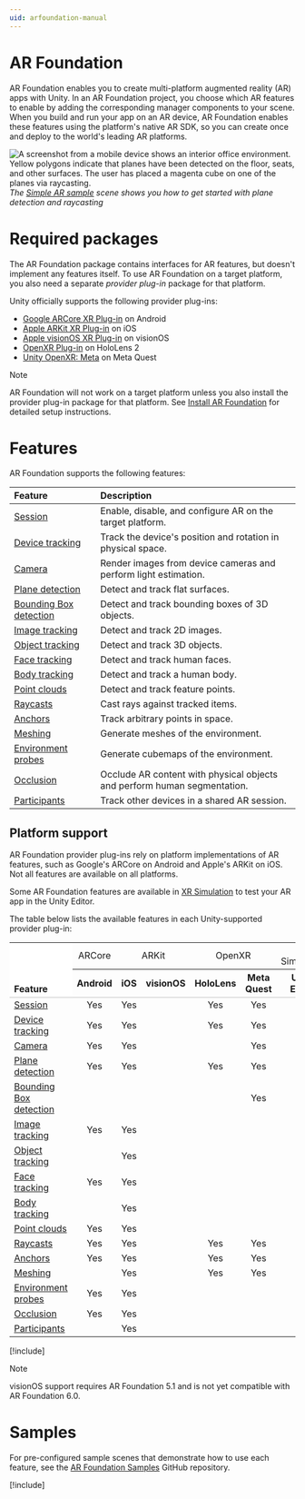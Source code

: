 ```yaml
---
uid: arfoundation-manual
---
```

# AR Foundation

AR Foundation enables you to create multi-platform augmented reality (AR) apps with Unity. In an AR Foundation project, you choose which AR features to enable by adding the corresponding manager components to your scene. When you build and run your app on an AR device, AR Foundation enables these features using the platform's native AR SDK, so you can create once and deploy to the world's leading AR platforms.

![A screenshot from a mobile device shows an interior office environment. Yellow polygons indicate that planes have been detected on the floor, seats, and other surfaces. The user has placed a magenta cube on one of the planes via raycasting.](images/sample-simple-ar.png)<br/>*The [Simple AR sample](https://github.com/Unity-Technologies/arfoundation-samples#simple-ar) scene shows you how to get started with plane detection and raycasting*

# Required packages

The AR Foundation package contains interfaces for AR features, but doesn't implement any features itself. To use AR Foundation on a target platform, you also need a separate *provider plug-in* package for that platform.

Unity officially supports the following provider plug-ins:

* [Google ARCore XR Plug-in](https://docs.unity3d.com/Packages/com.unity.xr.arcore@6.1/manual/index.html) on Android
* [Apple ARKit XR Plug-in](https://docs.unity3d.com/Packages/com.unity.xr.arkit@6.1/manual/index.html) on iOS
* [Apple visionOS XR Plug-in](https://docs.unity3d.com/Packages/com.unity.xr.visionos@1.1/manual/index.html) on visionOS
* [OpenXR Plug-in](https://docs.unity3d.com/Packages/com.unity.xr.openxr@1.5/manual/index.html) on HoloLens 2
* [Unity OpenXR: Meta](https://docs.unity3d.com/Packages/com.unity.xr.meta-openxr@latest) on Meta Quest

> [!NOTE]
> AR Foundation will not work on a target platform unless you also install the provider plug-in package for that platform. See [Install AR Foundation](xref:arfoundation-install) for detailed setup instructions.

# Features

AR Foundation supports the following features:

| Feature | Description |
| :------ | :---------- |
| [Session](xref:arfoundation-session) | Enable, disable, and configure AR on the target platform. |
| [Device tracking](xref:arfoundation-device-tracking) | Track the device's position and rotation in physical space. |
| [Camera](xref:arfoundation-camera) | Render images from device cameras and perform light estimation. |
| [Plane detection](xref:arfoundation-plane-detection) | Detect and track flat surfaces. |
| [Bounding Box detection](xref:arfoundation-bounding-box-detection) | Detect and track bounding boxes of 3D objects. |
| [Image tracking](xref:arfoundation-image-tracking) | Detect and track 2D images. |
| [Object tracking](xref:arfoundation-object-tracking) | Detect and track 3D objects. |
| [Face tracking](xref:arfoundation-face-tracking) | Detect and track human faces. |
| [Body tracking](xref:UnityEngine.XR.ARFoundation.ARHumanBodyManager) | Detect and track a human body. |
| [Point clouds](xref:arfoundation-point-clouds) | Detect and track feature points. |
| [Raycasts](xref:arfoundation-raycasts) | Cast rays against tracked items. |
| [Anchors](xref:arfoundation-anchors) | Track arbitrary points in space. |
| [Meshing](xref:arfoundation-meshing) | Generate meshes of the environment. |
| [Environment probes](xref:arfoundation-environment-probes) | Generate cubemaps of the environment. |
| [Occlusion](xref:arfoundation-occlusion) | Occlude AR content with physical objects and perform human segmentation. |
| [Participants](xref:arfoundation-participant-tracking) | Track other devices in a shared AR session. |

## Platform support

AR Foundation provider plug-ins rely on platform implementations of AR features, such as Google's ARCore on Android and Apple's ARKit on iOS. Not all features are available on all platforms.

Some AR Foundation features are available in [XR Simulation](xref:arfoundation-simulation-overview) to test your AR app in the Unity Editor. 

The table below lists the available features in each Unity-supported provider plug-in:

<table>
  <tr>
  	<td rowspan="2" style="vertical-align: bottom; background-color: #ffffff;"><strong>Feature</strong></td>
  	<td style="text-align: center">ARCore</td>
  	<td colspan="2" style="text-align: center">ARKit</td>
  	<td colspan="2" style="text-align: center">OpenXR</td>
	<td colspan="1" style="text-align: center">XR Simulation</td>
  </tr>
  <tr style="border-bottom: 2px solid #dddddd">
  	<th style="text-align: center">Android</th>
  	<th style="text-align: center">iOS</th>
  	<th style="text-align: center">visionOS</th>
  	<th style="text-align: center">HoloLens</th>
  	<th style="text-align: center">Meta Quest</th>
	<th style="text-align: center">Unity Editor</th>
  </tr>
  <tr>
  	<td><a href="features/session.md">Session</a></td>
  	<td style="text-align: center">Yes</td> <!-- Android -->
  	<td style="text-align: center">Yes</td> <!-- iOS -->
  	<td style="text-align: center"></td> <!-- visionOS -->
  	<td style="text-align: center">Yes</td> <!-- HoloLens -->
  	<td style="text-align: center">Yes</td> <!-- Meta Quest -->
	<td style="text-align: center">Yes</td> <!-- Unity Editor -->
  </tr>
  <tr>
  	<td><a href="features/device-tracking.md">Device tracking</a></td>
  	<td style="text-align: center">Yes</td> <!-- Android -->
  	<td style="text-align: center">Yes</td> <!-- iOS -->
  	<td style="text-align: center"></td> <!-- visionOS -->
  	<td style="text-align: center">Yes</td> <!-- HoloLens -->
  	<td style="text-align: center">Yes</td> <!-- Meta Quest -->
	<td style="text-align: center">Yes</td> <!-- Unity Editor -->
  </tr>
  <tr>
  	<td><a href="features/Camera/camera.md">Camera</a></td>
  	<td style="text-align: center">Yes</td> <!-- Android -->
  	<td style="text-align: center">Yes</td> <!-- iOS -->
  	<td style="text-align: center"></td>    <!-- visionOS -->
  	<td style="text-align: center"></td>    <!-- HoloLens -->
  	<td style="text-align: center">Yes</td> <!-- Meta Quest -->
	<td style="text-align: center">Yes</td> <!-- Unity Editor -->
  </tr>
  <tr>
  	<td><a href="features/plane-detection/plane-detection.md">Plane detection</a></td>
  	<td style="text-align: center">Yes</td> <!-- Android -->
  	<td style="text-align: center">Yes</td> <!-- iOS -->
  	<td style="text-align: center"></td> <!-- visionOS -->
  	<td style="text-align: center">Yes</td> <!-- HoloLens -->
  	<td style="text-align: center">Yes</td> <!-- Meta Quest -->
	<td style="text-align: center">Yes</td> <!-- Unity Editor -->
  </tr>
  <tr>
  	<td><a href="features/bounding-box-detection/bounding-box-detection.md">Bounding Box detection</a></td>
  	<td style="text-align: center"></td> <!-- Android -->
  	<td style="text-align: center"></td> <!-- iOS -->
  	<td style="text-align: center"></td> <!-- visionOS -->
  	<td style="text-align: center"></td> <!-- HoloLens -->
  	<td style="text-align: center">Yes</td> <!-- Meta Quest -->
	<td style="text-align: center"></td> <!-- Unity Editor -->
  </tr>
  <tr>
  	<td><a href="features/image-tracking.md">Image tracking</a></td>
  	<td style="text-align: center">Yes</td> <!-- Android -->
  	<td style="text-align: center">Yes</td> <!-- iOS -->
  	<td style="text-align: center"></td> <!-- visionOS -->
  	<td style="text-align: center"></td>    <!-- HoloLens -->
  	<td style="text-align: center"></td>    <!-- Meta Quest -->
	<td style="text-align: center">Yes</td> <!-- Unity Editor -->
  </tr>
  <tr>
  	<td><a href="features/object-tracking.md">Object tracking</a></td>
  	<td style="text-align: center"></td>    <!-- Android -->
  	<td style="text-align: center">Yes</td> <!-- iOS -->
  	<td style="text-align: center"></td>    <!-- visionOS -->
  	<td style="text-align: center"></td>    <!-- HoloLens -->
  	<td style="text-align: center"></td>    <!-- Meta Quest -->
	<td style="text-align: center"></td> <!-- Unity Editor -->
  </tr>
  <tr>
  	<td><a href="features/face-tracking.md">Face tracking</a></td>
  	<td style="text-align: center">Yes</td> <!-- Android -->
  	<td style="text-align: center">Yes</td> <!-- iOS -->
  	<td style="text-align: center"></td>    <!-- visionOS -->
  	<td style="text-align: center"></td>    <!-- HoloLens -->
  	<td style="text-align: center"></td>    <!-- Meta Quest -->
	<td style="text-align: center"></td> <!-- Unity Editor -->
  </tr>
  <tr>
  	<td><a href="features/body-tracking.md">Body tracking</a></td>
  	<td style="text-align: center"></td>    <!-- Android -->
  	<td style="text-align: center">Yes</td> <!-- iOS -->
  	<td style="text-align: center"></td>    <!-- visionOS -->
  	<td style="text-align: center"></td>    <!-- HoloLens -->
  	<td style="text-align: center"></td>    <!-- Meta Quest -->
	<td style="text-align: center"></td> <!-- Unity Editor -->
  </tr>
  <tr>
  	<td><a href="features/point-clouds.md">Point clouds</a></td>
  	<td style="text-align: center">Yes</td> <!-- Android -->
  	<td style="text-align: center">Yes</td> <!-- iOS -->
  	<td style="text-align: center"></td>    <!-- visionOS -->
  	<td style="text-align: center"></td>    <!-- HoloLens -->
  	<td style="text-align: center"></td>    <!-- Meta Quest -->
	<td style="text-align: center">Yes</td> <!-- Unity Editor -->
  </tr>
  <tr>
  	<td><a href="features/raycasts.md">Raycasts</a></td>
  	<td style="text-align: center">Yes</td> <!-- Android -->
  	<td style="text-align: center">Yes</td> <!-- iOS -->
  	<td style="text-align: center"></td>    <!-- visionOS -->
  	<td style="text-align: center">Yes</td> <!-- HoloLens -->
  	<td style="text-align: center">Yes</td> <!-- Meta Quest -->
	<td style="text-align: center">Yes</td> <!-- Unity Editor -->
  </tr>
  <tr>
  	<td><a href="features/anchors.md">Anchors</a></td>
  	<td style="text-align: center">Yes</td> <!-- Android -->
  	<td style="text-align: center">Yes</td> <!-- iOS -->
  	<td style="text-align: center"></td> <!-- visionOS -->
  	<td style="text-align: center">Yes</td> <!-- HoloLens -->
  	<td style="text-align: center">Yes</td> <!-- Meta Quest -->
	<td style="text-align: center">Yes</td> <!-- Unity Editor -->
  </tr>
  <tr>
  	<td><a href="features/meshing.md">Meshing</a></td>
  	<td style="text-align: center"></td>    <!-- Android -->
  	<td style="text-align: center">Yes</td> <!-- iOS -->
  	<td style="text-align: center"></td> <!-- visionOS -->
  	<td style="text-align: center">Yes</td> <!-- HoloLens -->
  	<td style="text-align: center">Yes</td>    <!-- Meta Quest -->
	<td style="text-align: center">Yes</td> <!-- Unity Editor -->
  </tr>
  <tr>
  	<td><a href="features/environment-probes.md">Environment probes</a></td>
  	<td style="text-align: center">Yes</td> <!-- Android -->
  	<td style="text-align: center">Yes</td> <!-- iOS -->
  	<td style="text-align: center"></td>    <!-- visionOS -->
  	<td style="text-align: center"></td>    <!-- HoloLens -->
  	<td style="text-align: center"></td>    <!-- Meta Quest -->
	<td style="text-align: center">Yes</td> <!-- Unity Editor -->
  </tr>
  <tr>
  	<td><a href="features/occlusion.md">Occlusion</a></td>
  	<td style="text-align: center">Yes</td> <!-- Android -->
  	<td style="text-align: center">Yes</td> <!-- iOS -->
  	<td style="text-align: center"></td>    <!-- visionOS -->
  	<td style="text-align: center"></td>    <!-- HoloLens -->
  	<td style="text-align: center"></td>    <!-- Meta Quest -->
	<td style="text-align: center">Yes</td> <!-- Unity Editor -->
  </tr>
  <tr>
  	<td><a href="features/participant-tracking.md">Participants</a></td>
  	<td style="text-align: center"></td>    <!-- Android -->
  	<td style="text-align: center">Yes</td> <!-- iOS -->
  	<td style="text-align: center"></td>    <!-- visionOS -->
  	<td style="text-align: center"></td>    <!-- HoloLens -->
  	<td style="text-align: center"></td>    <!-- Meta Quest -->
	<td style="text-align: center"></td> <!-- Unity Editor -->
  </tr>
</table>

[!include[](snippets/arf-docs-tip.md)]

> [!NOTE]
> visionOS support requires AR Foundation 5.1 and is not yet compatible with AR Foundation 6.0.

# Samples

For pre-configured sample scenes that demonstrate how to use each feature, see the [AR Foundation Samples](https://github.com/Unity-Technologies/arfoundation-samples) GitHub repository.

[!include[](snippets/apple-arkit-trademark.md)]
